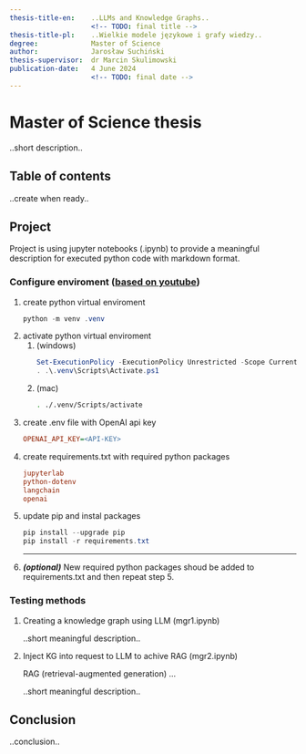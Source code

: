 ```yaml
---
thesis-title-en:    ..LLMs and Knowledge Graphs..
                    <!-- TODO: final title --> 
thesis-title-pl:    ..Wielkie modele językowe i grafy wiedzy..
degree:             Master of Science
author:             Jarosław Suchiński
thesis-supervisor:  dr Marcin Skulimowski
publication-date:   4 June 2024
                    <!-- TODO: final date -->
---
```

# Master of Science thesis
<!-- TODO: Abstaract --> ..short description..

## Table of contents
<!-- TODO: TOC --> ..create when ready..

## Project
Project is using jupyter notebooks (.ipynb) to provide a meaningful description for executed python code with markdown format.

### Configure enviroment ([based on youtube](https://www.youtube.com/watch?v=Cq08yTa8dQU))
1. create python virtual enviroment
    ```powershell sh
    python -m venv .venv
    ```
2. activate python virtual enviroment
   1. (windows)
        <!--
        Get-ExecutionPolicy -List
        pwsh.exe -ExecutionPolicy Unrestricted
        Set-ExecutionPolicy -ExecutionPolicy Unrestricted -Scope CurrentUser 
        [Windows ExecutionPolicy](https://learn.microsoft.com/pl-pl/powershell/module/microsoft.powershell.core/about/about_execution_policies?view=powershell-7.4)
        [rel](https://techcommunity.microsoft.com/t5/windows-powershell/pwsh-exe-not-recognized-even-after-adding-path/m-p/3680174)
        -->
        ```powershell
        Set-ExecutionPolicy -ExecutionPolicy Unrestricted -Scope CurrentUser
        . .\.venv\Scripts\Activate.ps1
        ```
   1. (mac)
        ```sh
        . ./.venv/Scripts/activate
        ```
3. create .env file with OpenAI api key
    ```ini
    OPENAI_API_KEY=<API-KEY>
    ```
4. create requirements.txt with required python packages
    ```ini
    jupyterlab
    python-dotenv
    langchain
    openai
    ```
5. update pip and instal packages
    ```powershell
    pip install --upgrade pip
    pip install -r requirements.txt
    ```
    ---
6. ***(optional)*** New required python packages shoud be added to requirements.txt and then repeat step 5.

### Testing methods

1. Creating a knowledge graph using LLM (mgr1.ipynb)


    <!-- TODO: mgr1 --> ..short meaningful description..

2. Inject KG into request to LLM to achive RAG (mgr2.ipynb)

    RAG (retrieval-augmented generation) ...
    <!-- TODO: mgr2 --> ..short meaningful description..

## Conclusion
<!-- TODO: Conclusion --> ..conclusion..
